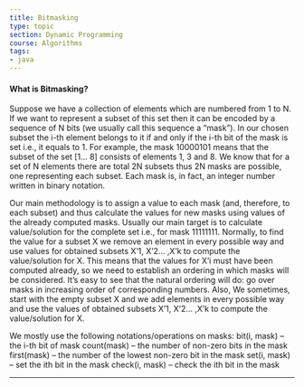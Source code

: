 ```yaml
---
title: Bitmasking
type: topic
section: Dynamic Programming
course: Algorithms
tags:
- java
---
```

#### What is Bitmasking?
Suppose we have a collection of elements which are numbered from 1 to N. If we want to represent a subset of this set then it can be encoded by a sequence of N bits (we usually call this sequence a “mask”). In our chosen subset the i-th element belongs to it if and only if the i-th bit of the mask is set i.e., it equals to 1. For example, the mask 10000101 means that the subset of the set [1… 8] consists of elements 1, 3 and 8. We know that for a set of N elements there are total 2N subsets thus 2N masks are possible, one representing each subset. Each mask is, in fact, an integer number written in binary notation.

Our main methodology is to assign a value to each mask (and, therefore, to each subset) and thus calculate the values for new masks using values of the already computed masks. Usually our main target is to calculate value/solution for the complete set i.e., for mask 11111111. Normally, to find the value for a subset X we remove an element in every possible way and use values for obtained subsets X’1, X’2… ,X’k to compute the value/solution for X. This means that the values for X’i must have been computed already, so we need to establish an ordering in which masks will be considered. It’s easy to see that the natural ordering will do: go over masks in increasing order of corresponding numbers. Also, We sometimes, start with the empty subset X and we add elements in every possible way and use the values of obtained subsets X’1, X’2… ,X’k to compute the value/solution for X.

We mostly use the following notations/operations on masks:
bit(i, mask) – the i-th bit of mask
count(mask) – the number of non-zero bits in the mask
first(mask) – the number of the lowest non-zero bit in the mask
set(i, mask) – set the ith bit in the mask
check(i, mask) – check the ith bit in the mask







---